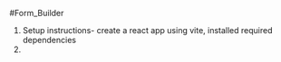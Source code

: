 #Form_Builder

1. Setup instructions- create a react app using vite, installed required dependencies
2.
